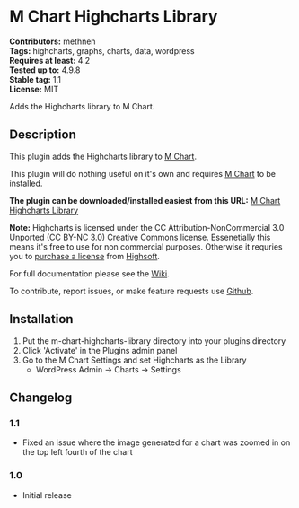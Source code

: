 # M Chart Highcharts Library #
**Contributors:** methnen  
**Tags:** highcharts, graphs, charts, data, wordpress  
**Requires at least:** 4.2  
**Tested up to:** 4.9.8  
**Stable tag:** 1.1  
**License:** MIT  

Adds the Highcharts library to M Chart.

## Description ##

This plugin adds the Highcharts library to [M Chart](https://wordpress.org/plugins/m-chart/).

This plugin will do nothing useful on it's own and requires [M Chart](https://wordpress.org/plugins/m-chart/) to be installed.

**The plugin can be downloaded/installed easiest from this URL:** [M Chart Highcharts Library](https://github.com/methnen/m-chart-highcharts-library/raw/master/plugin.zip)  

**Note:** Highcharts is licensed under the CC Attribution-NonCommercial 3.0 Unported (CC BY-NC 3.0) Creative Commons license. Essenetially this means it's free to use for non commercial purposes. Otherwise it requries you to [purchase a license](https://shop.highsoft.com/highcharts) from [Highsoft](https://www.highcharts.com/about).

For full documentation please see the [Wiki](https://github.com/methnen/m-chart/wiki).

To contribute, report issues, or make feature requests use [Github](https://github.com/methnen/m-chart-highcharts/).

## Installation ##

1. Put the m-chart-highcharts-library directory into your plugins directory
2. Click 'Activate' in the Plugins admin panel
3. Go to the M Chart Settings and set Highcharts as the Library
	- WordPress Admin -> Charts -> Settings

## Changelog ##

### 1.1 ###

* Fixed an issue where the image generated for a chart was zoomed in on the top left fourth of the chart

### 1.0 ###

* Initial release
